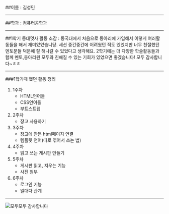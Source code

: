 ##이름 : 김성민
***

##학과 : 컴퓨터공학과
***

##1학기 동대멋사 활동 소감 : 동국대에서 처음으로 동아리에 가입해서 이렇게 여러활동들을 해서 재미있었습니당. 세션 중간중간에 어려웠던 적도 있었지만 너무 친절했던 멘토분들 덕분에 잘 해나갈 수 있었다고 생각해요. 2학기에는 더 다양한 학술활동들과 함께 멘토,동아리원 모두와 친해질 수 있는 기회가 있었으면 좋겠습니다! 모두 감사합니다~ㅎㅎ  
***

###1학기때 했던 활동 정리
1. 1주차
    - HTML언어들
    - CSS언어들
    - 부트스트랩
2. 2주차
    - 장고 사용하기
3. 3주차
    - 장고에 만든 html페이지 연결
    - 템플릿 언어(따로 엮어서 쓰는 법)
4. 4주차
    - 읽고 쓰는 게시판 만들기
5. 5주차
    - 게시판 읽고, 지우는 기능
    - 사진 첨부
6. 6주차
    - 로그인 기능
    - 일대다 관계

***
![모두모두 감사합니다](https://i.pinimg.com/564x/f7/bd/05/f7bd0505bca24d6606cb2127696c4948.jpg)